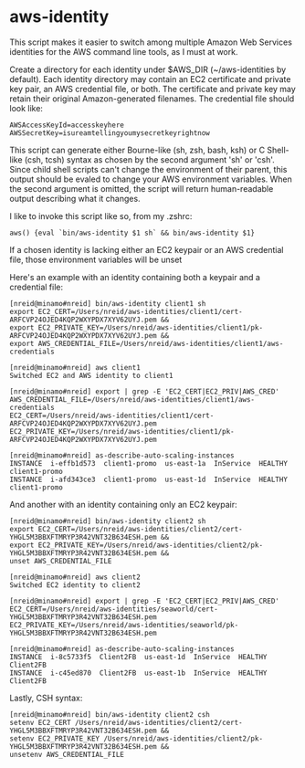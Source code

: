 aws-identity
============

This script makes it easier to switch among multiple Amazon Web Services identities for the AWS command line tools, as I must at work.

Create a directory for each identity under $AWS_DIR (~/aws-identities by default). Each identity directory may contain an EC2 certificate and private key pair, an AWS credential file, or both. The certificate and private key may retain their original Amazon-generated filenames. The credential file should look like:

	AWSAccessKeyId=accesskeyhere
	AWSSecretKey=isureamtellingyoumysecretkeyrightnow

This script can generate either Bourne-like (sh, zsh, bash, ksh) or C Shell-like (csh, tcsh) syntax as chosen by the second argument 'sh' or 'csh'. Since child shell scripts can't change the environment of their parent, this output should be evaled to change your AWS environment variables. When the second argument is omitted, the script will return human-readable output describing what it changes.

I like to invoke this script like so, from my .zshrc:

	aws() {eval `bin/aws-identity $1 sh` && bin/aws-identity $1}

If a chosen identity is lacking either an EC2 keypair or an AWS credential file, those environment variables will be unset

Here's an example with an identity containing both a keypair and a credential file:

	[nreid@minamo#nreid] bin/aws-identity client1 sh
	export EC2_CERT=/Users/nreid/aws-identities/client1/cert-ARFCVP24OJED4KQP2WXYPDX7XYV62UYJ.pem && 
	export EC2_PRIVATE_KEY=/Users/nreid/aws-identities/client1/pk-ARFCVP24OJED4KQP2WXYPDX7XYV62UYJ.pem &&
	export AWS_CREDENTIAL_FILE=/Users/nreid/aws-identities/client1/aws-credentials

	[nreid@minamo#nreid] aws client1
	Switched EC2 and AWS identity to client1

	[nreid@minamo#nreid] export | grep -E 'EC2_CERT|EC2_PRIV|AWS_CRED'
	AWS_CREDENTIAL_FILE=/Users/nreid/aws-identities/client1/aws-credentials
	EC2_CERT=/Users/nreid/aws-identities/client1/cert-ARFCVP24OJED4KQP2WXYPDX7XYV62UYJ.pem
	EC2_PRIVATE_KEY=/Users/nreid/aws-identities/client1/pk-ARFCVP24OJED4KQP2WXYPDX7XYV62UYJ.pem

	[nreid@minamo#nreid] as-describe-auto-scaling-instances 
	INSTANCE  i-effb1d573  client1-promo  us-east-1a  InService  HEALTHY  client1-promo
	INSTANCE  i-afd343ce3  client1-promo  us-east-1d  InService  HEALTHY  client1-promo


And another with an identity containing only an EC2 keypair:

	[nreid@minamo#nreid] bin/aws-identity client2 sh
	export EC2_CERT=/Users/nreid/aws-identities/client2/cert-YHGL5M3BBXFTMRYP3R42VNT32B634ESH.pem && 
	export EC2_PRIVATE_KEY=/Users/nreid/aws-identities/client2/pk-YHGL5M3BBXFTMRYP3R42VNT32B634ESH.pem &&
	unset AWS_CREDENTIAL_FILE

	[nreid@minamo#nreid] aws client2
	Switched EC2 identity to client2

	[nreid@minamo#nreid] export | grep -E 'EC2_CERT|EC2_PRIV|AWS_CRED'
	EC2_CERT=/Users/nreid/aws-identities/seaworld/cert-YHGL5M3BBXFTMRYP3R42VNT32B634ESH.pem
	EC2_PRIVATE_KEY=/Users/nreid/aws-identities/seaworld/pk-YHGL5M3BBXFTMRYP3R42VNT32B634ESH.pem

	[nreid@minamo#nreid] as-describe-auto-scaling-instances
	INSTANCE  i-8c5733f5  Client2FB  us-east-1d  InService  HEALTHY  Client2FB
	INSTANCE  i-c45ed870  Client2FB  us-east-1b  InService  HEALTHY  Client2FB


Lastly, CSH syntax:

	[nreid@minamo#nreid] bin/aws-identity client2 csh
	setenv EC2_CERT /Users/nreid/aws-identities/client2/cert-YHGL5M3BBXFTMRYP3R42VNT32B634ESH.pem && 
	setenv EC2_PRIVATE_KEY /Users/nreid/aws-identities/client2/pk-YHGL5M3BBXFTMRYP3R42VNT32B634ESH.pem &&
	unsetenv AWS_CREDENTIAL_FILE
